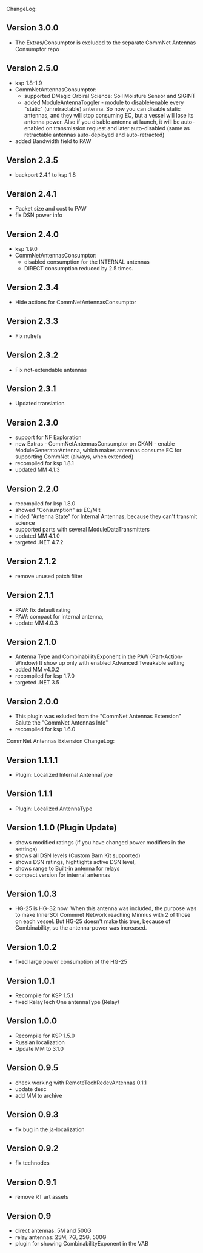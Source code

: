 ChangeLog:

## Version 3.0.0
 * The Extras/Consumptor is excluded to the separate CommNet Antennas Consumptor repo

## Version 2.5.0
 * ksp 1.8-1.9
 * CommNetAntennasConsumptor:
    * supported DMagic Orbiral Science: Soil Moisture Sensor and SIGINT
    * added ModuleAntennaToggler - module to disable/enable every "static" (unretractable) antenna. 
      So now you can disable static antennas, and they will stop consuming EC, but a vessel will lose its antenna power.
      Also if you disable antenna at launch, it will be auto-enabled on transmission request and later auto-disabled
      (same as retractable antennas auto-deployed and auto-retracted)
 * added Bandwidth field to PAW

## Version 2.3.5
 * backport 2.4.1 to ksp 1.8

## Version 2.4.1
 * Packet size and cost to PAW 
 * fix DSN power info

## Version 2.4.0
 * ksp 1.9.0
 * CommNetAntennasConsumptor:
     * disabled consumption for the INTERNAL antennas
     * DIRECT consumption reduced by 2.5 times.

## Version 2.3.4
 * Hide actions for CommNetAntennasConsumptor

## Version 2.3.3
 * Fix nulrefs

## Version 2.3.2
 * Fix not-extendable antennas

## Version 2.3.1
 * Updated translation

## Version 2.3.0
 * support for NF Exploration
 * new Extras - CommNetAntennasConsumptor on CKAN - enable ModuleGeneratorAntenna, 
   which makes antennas consume EC for supporting CommNet (always, when extended)
 * recompiled for ksp 1.8.1
 * updated MM 4.1.3

## Version 2.2.0
 * recompiled for ksp 1.8.0
 * showed "Consumption" as EC/Mit
 * hided "Antenna State" for Internal Antennas, because they can't transmit science
 * supported parts with several ModuleDataTransmitters
 * updated MM 4.1.0
 * targeted .NET 4.7.2

## Version 2.1.2
 * remove unused patch filter

## Version 2.1.1
 * PAW: fix default rating
 * PAW: compact for internal antenna, 
 * update MM 4.0.3

## Version 2.1.0
 * Antenna Type and CombinabilityExponent in the PAW (Part-Action-Window)
   It show up only with enabled Advanced Tweakable setting 
 * added MM v4.0.2
 * recompiled for ksp 1.7.0
 * targeted .NET 3.5 
 

## Version 2.0.0
 * This plugin was exluded from the "CommNet Antennas Extension"
   Salute the "CommNet Antennas Info"
 * recompiled for ksp 1.6.0



CommNet Antennas Extension ChangeLog:

## Version 1.1.1.1
 * Plugin: Localized Internal AntennaType

## Version 1.1.1
 * Plugin: Localized AntennaType

## Version 1.1.0 (Plugin Update)
 * shows modified ratings (if you have changed power modifiers in the settings)
 * shows all DSN levels (Custom Barn Kit supported)
 * shows DSN ratings, hightlights active DSN level, 
 * shows range to Built-in antenna for relays
 * compact version for internal antennas

## Version 1.0.3
 * HG-25 is HG-32 now.
   When this antenna was included, the purpose was to make 
   InnerSOI Commnet Network reaching Minmus with 2 of those on each vessel.
   But HG-25 doesn't make this true, because of Combinability, 
   so the antenna-power was increased.

## Version 1.0.2
 * fixed large power consumption of the HG-25

## Version 1.0.1
 * Recompile for KSP 1.5.1
 * fixed RelayTech One antennaType (Relay)

## Version 1.0.0
 * Recompile for KSP 1.5.0
 * Russian localization
 * Update MM to 3.1.0

## Version 0.9.5
 * check working with RemoteTechRedevAntennas 0.1.1
 * update desc
 * add MM to archive

## Version 0.9.3
 * fix bug in the ja-localization

## Version 0.9.2
 * fix technodes

## Version 0.9.1
 * remove RT art assets

## Version 0.9
 * direct antennas: 5M and 500G
 * relay antennas: 25M, 7G, 25G, 500G
 * plugin for showing CombinabilityExponent in the VAB
